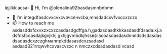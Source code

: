 івjjlkklacsa- 👋 Hi, I’m @olenalina92basdasmnbnbmn
- 👀 I’m integdfasdcvxcvxcvячсячvcba,mnsdadcxvfvxccxzczx
- 📫 How to reach me asdasddsfcxvxzxcxzcasdasdgdffgа.h,gadasdasdtkkkasdasdfdsada.kj.adsfdsfccasdajkgvjkhj,gxhjgvmbdkjhssвфівсoasdasdasdoчяdsdsdasdasdsadasdcxzczghмаппрkddasasdcxzsadasd
asdsad321rrqwvhcxv<!---asdcxzczxfsdxcvzxzzxzxzxasdasdzxzzasdasdxhjkghkgjasdasdcxzvzadsaвапasxzxzczxczxczxczxaвdssfіфвіфвфіsdaasdasdassdczcxzbcvbcvаіваіваіваsacxzccxфівфвіadsdasdфfsasdsgcc
dasdasdasdYou can chfglick the adsdaszxccxррпосячсzcxczxPrevhhxcvlivxccxsadsavvxcvw link to tazxzke a look at yячсчour changes.asdasd
--->ascvzxc
n nmczxcdsadasdasd
vcasd
